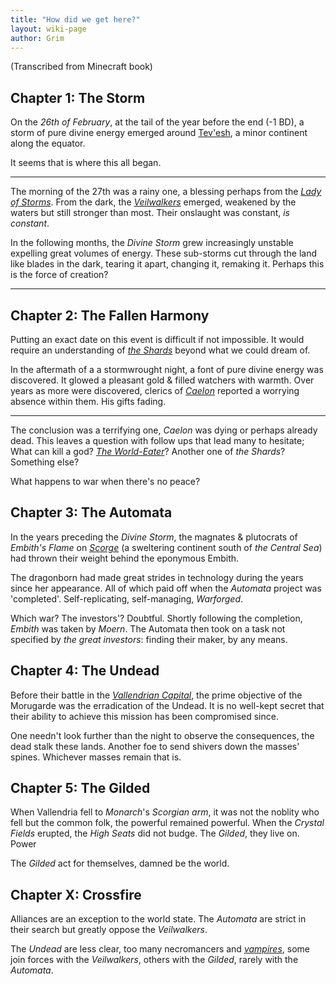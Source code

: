```yaml
---
title: "How did we get here?"
layout: wiki-page
author: Grim
---
```


(Transcribed from Minecraft book)

## Chapter 1: The Storm

On the *26th of February*, at the tail of the year before the end (-1 BD), a storm of pure divine energy emerged around [Tev'esh](/wiki/continents/Tev'esh), a minor continent along the equator.

It seems that is where this all began.

___

The morning of the 27th was a rainy one, a blessing perhaps from the [*Lady of Storms*](/wiki/religion/Pantheon). From the dark, the [*Veilwalkers*](/wiki/creatures/Veilwalker) emerged, weakened by the waters but still stronger than most. Their onslaught was constant, *is constant*.

In the following months, the *Divine Storm* grew increasingly unstable expelling great volumes of energy. These sub-storms cut through the land like blades in the dark, tearing it apart, changing it, remaking it. Perhaps this is the force of creation?

___

## Chapter 2: The Fallen Harmony

Putting an exact date on this event is difficult if not impossible. It would require an understanding of [*the Shards*](/wiki/religion/Pantheon) beyond what we could dream of.

In the aftermath of a a stormwrought night, a font of pure divine energy was discovered. It glowed a pleasant gold & filled watchers with warmth. Over years as more were discovered, clerics of [*Caelon*](/wiki/religion/Caelon) reported a worrying absence within them. His gifts fading. 

___

The conclusion was a terrifying one, *Caelon* was dying or perhaps already dead. This leaves a question with follow ups that lead many to hesitate; What can kill a god? [*The World-Eater*](/wiki/religion/World-Eater)? Another one of *the Shards*? Something else?

What happens to war when there's no peace?

## Chapter 3: The Automata

In the years preceding the *Divine Storm*, the magnates & plutocrats of *Embith's Flame* on [*Scorge*](/wiki/continents/Scorge) (a sweltering continent south of *the Central Sea*) had thrown their weight behind the eponymous Embith.

The dragonborn had made great strides in technology during the years since her appearance. All of which paid off when the *Automata* project was 'completed'. Self-replicating, self-managing, *Warforged*.

Which war? The investors'? Doubtful. Shortly following the completion, *Embith* was taken by *Moern*. The Automata then took on a task not specified by *the great investors*: finding their maker, by any means.

## Chapter 4: The Undead

Before their battle in the [*Vallendrian Capital*](/wiki/nations/Vallendrian-Empire), the prime objective of the Morugarde was the erradication of the Undead. It is no well-kept secret that their ability to achieve this mission has been compromised since.

One needn't look further than the night to observe the consequences, the dead stalk these lands. Another foe to send shivers down the masses' spines. Whichever masses remain that is.

## Chapter 5: The Gilded

When Vallendria fell to *Monarch*'s *Scorgian arm*, it was not the noblity who fell but the common folk, the powerful remained powerful. When the *Crystal Fields* erupted, the *High Seats* did not budge. 
The *Gilded*, they live on. Power 

The *Gilded* act for themselves, damned be the world.

## Chapter X: Crossfire

Alliances are an exception to the world state. The *Automata* are strict in their search but greatly oppose the *Veilwalkers*. 

The *Undead* are less clear, too many necromancers and [*vampires*](/wiki/creatures/Vampires), some join forces with the *Veilwalkers*, others with the *Gilded*, rarely with the *Automata*.


